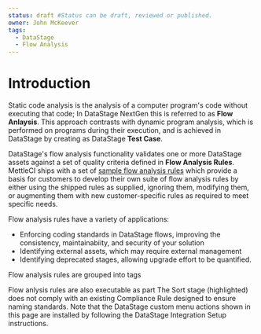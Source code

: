 ```yaml
---
status: draft #Status can be draft, reviewed or published.
owner: John McKeever
tags:
  - DataStage
  - Flow Analysis
---
```

# Introduction

Static code analysis is the analysis of a computer program's code without executing that code; In DataStage NextGen this is referred to as **Flow Anlaysis**.  This approach contrasts with dynamic program analysis, which is performed on programs during their execution, and is achieved in DataStage by creating as DataStage **Test Case**.  

DataStage's flow analysis functionality validates one or more DataStage assets against a set of quality criteria defined in **Flow Analysis Rules**.  MettleCI ships with a set of [sample flow analysis rules](flow.rules.md) which provide a basis for customers to develop their own suite of flow analysis rules by either using the shipped rules as supplied, ignoring them, modifying them, or augmenting them with new customer-specific rules as required to meet specific needs.  

Flow analysis rules have a variety of applications:

- Enforcing coding standards in DataStage flows, improving the consistency, maintainabiity, and security of your solution
- Identifying external assets, which may require external management
- Identifying deprecated stages, allowing upgrade effort to be quantified.

Flow analysis rules are grouped into tags


Flow anlysis rules are also executable as part 
The Sort stage (highlighted) does not comply with an existing Compliance Rule designed to ensure naming standards.  Note that the DataStage custom menu actions shown in this page are installed by following the DataStage Integration Setup instructions.
